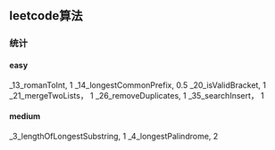 ## leetcode算法

### 统计
#### easy
_13_romanToInt, 1
_14_longestCommonPrefix, 0.5
_20_isValidBracket, 1
_21_mergeTwoLists， 1
_26_removeDuplicates, 1
_35_searchInsert， 1

#### medium
_3_lengthOfLongestSubstring, 1
_4_longestPalindrome, 2











